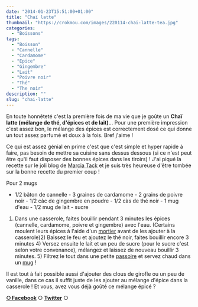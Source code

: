 ```yaml
---
date: "2014-01-23T15:51:00+01:00"
title: "Chaï latte"
thumbnail: "https://crokmou.com/images/220114-chai-latte-tea.jpg"
categories:
  - "Boissons"
tags:
  - "Boisson"
  - "Cannelle"
  - "Cardamome"
  - "Epice"
  - "Gingembre"
  - "Lait"
  - "Poivre noir"
  - "Thé"
  - "The noir"
description: ""
slug: "chai-latte"
---
```


En toute honnêteté c'est la première fois de ma vie que je goûte un **Chaï latte (mélange de thé, d'épices et de lait)**... Pour une première impression c'est assez bon, le mélange des épices est correctement dosé ce qui donne un tout assez parfumé et doux à la fois. Bref j'aime !

Ce qui est assez génial en prime c'est que c'est simple et hyper rapide à faire, pas besoin de mettre sa cuisine sans dessus dessous (si ce n'est peut être qu'il faut disposer des bonnes épices dans les tiroirs) ! J'ai piqué la recette sur le joli blog de [Marcia Tack](http://www.marciatack.fr/recette-chai-tea-latte/) et je suis très heureuse d'être tombée sur la bonne recette du premier coup !

Pour 2 mugs

- 1/2 bâton de cannelle - 3 graines de cardamome - 2 grains de poivre noir - 1/2 càc de gingembre en poudre - 1/2 càs de thé noir - 1 mug d'eau - 1/2 mug de lait - sucre

1) Dans une casserole, faites bouillir pendant 3 minutes les épices (cannelle, cardamome, poivre et gingembre) avec l'eau. (Certains moulent leurs épices à l'aide d'un [mortier](http://www.rueducommerce.fr/m/pl/malid:43774615) avant de les ajouter à la casserole)2) Baissez le feu et ajoutez le thé noir, faites bouillir encore 3 minutes 4) Versez ensuite le lait et un peu de sucre (pour le sucre c'est selon votre convenance), mélangez et laissez de nouveau bouillir 3 minutes. 5) Filtrez le tout dans une petite [passoire](http://www.rueducommerce.fr/index/passoire) et servez chaud dans un [mug](http://www.rueducommerce.fr/m/pl/malid:4769906) !

Il est tout à fait possible aussi d'ajouter des clous de girofle ou un peu de vanille, dans ce cas il suffit juste de les ajouter au mélange d'épice dans la casserole ! Et vous, avez vous déjà goûté ce mélange épicé ?

[**○<span style="font-size: xx-small; margin: 0px; outline: 0px; padding: 0px;"><span style="font-family: Arial, Helvetica, sans-serif; margin: 0px; outline: 0px; padding: 0px;"> </span></span>Facebook**](https://www.facebook.com/pages/CroKMou/148093255259077) ○ [**Twitter**](https://twitter.com/Crokmou) ○